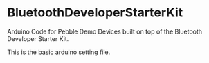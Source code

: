 # BluetoothDeveloperStarterKit
Arduino Code for Pebble Demo Devices built on top of the Bluetooth Developer Starter Kit.

This is the basic arduino setting file.
